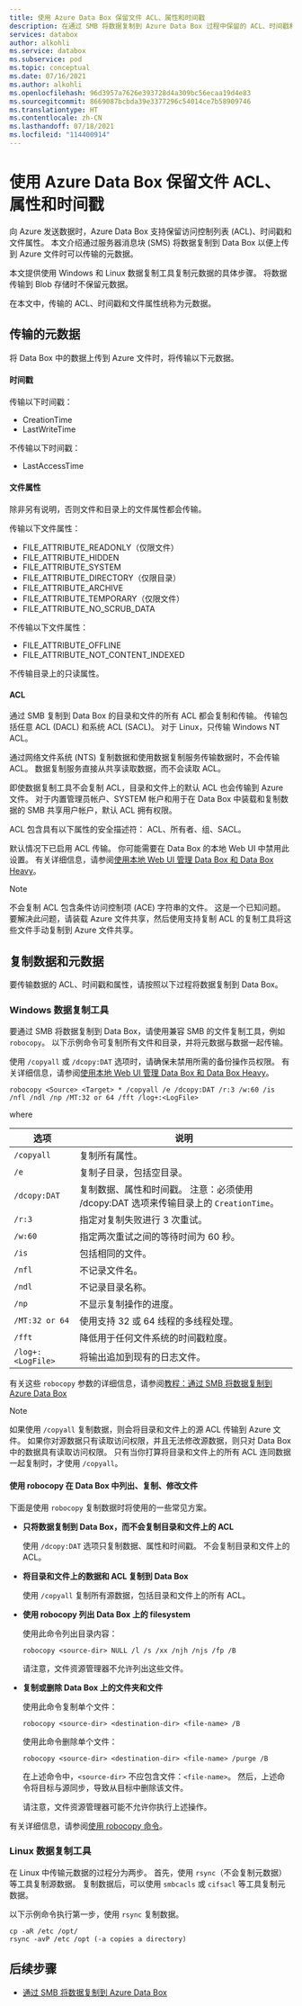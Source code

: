 ```yaml
---
title: 使用 Azure Data Box 保留文件 ACL、属性和时间戳
description: 在通过 SMB 将数据复制到 Azure Data Box 过程中保留的 ACL、时间戳和属性。 使用 Windows 和 Linux 数据复制工具复制元数据。
services: databox
author: alkohli
ms.service: databox
ms.subservice: pod
ms.topic: conceptual
ms.date: 07/16/2021
ms.author: alkohli
ms.openlocfilehash: 96d3957a7626e393728d4a309bc56ecaa19d4e83
ms.sourcegitcommit: 8669087bcbda39e3377296c54014ce7b58909746
ms.translationtype: HT
ms.contentlocale: zh-CN
ms.lasthandoff: 07/18/2021
ms.locfileid: "114400914"
---
```

# <a name="preserving-file-acls-attributes-and-timestamps-with-azure-data-box"></a>使用 Azure Data Box 保留文件 ACL、属性和时间戳

向 Azure 发送数据时，Azure Data Box 支持保留访问控制列表 (ACL)、时间戳和文件属性。 本文介绍通过服务器消息块 (SMS) 将数据复制到 Data Box 以便上传到 Azure 文件时可以传输的元数据。 

本文提供使用 Windows 和 Linux 数据复制工具复制元数据的具体步骤。 将数据传输到 Blob 存储时不保留元数据。

在本文中，传输的 ACL、时间戳和文件属性统称为元数据。

## <a name="transferred-metadata"></a>传输的元数据

将 Data Box 中的数据上传到 Azure 文件时，将传输以下元数据。

#### <a name="timestamps"></a>时间戳

传输以下时间戳：
- CreationTime
- LastWriteTime

不传输以下时间戳：
- LastAccessTime
  
#### <a name="file-attributes"></a>文件属性

除非另有说明，否则文件和目录上的文件属性都会传输。

传输以下文件属性：
- FILE_ATTRIBUTE_READONLY（仅限文件）
- FILE_ATTRIBUTE_HIDDEN
- FILE_ATTRIBUTE_SYSTEM
- FILE_ATTRIBUTE_DIRECTORY（仅限目录）
- FILE_ATTRIBUTE_ARCHIVE
- FILE_ATTRIBUTE_TEMPORARY（仅限文件）
- FILE_ATTRIBUTE_NO_SCRUB_DATA

不传输以下文件属性：
- FILE_ATTRIBUTE_OFFLINE
- FILE_ATTRIBUTE_NOT_CONTENT_INDEXED
  
不传输目录上的只读属性。

#### <a name="acls"></a>ACL

通过 SMB 复制到 Data Box 的目录和文件的所有 ACL 都会复制和传输。 传输包括任意 ACL (DACL) 和系统 ACL (SACL)。 对于 Linux，只传输 Windows NT ACL。

通过网络文件系统 (NTS) 复制数据和使用数据复制服务传输数据时，不会传输 ACL。 数据复制服务直接从共享读取数据，而不会读取 ACL。

即使数据复制工具不会复制 ACL，目录和文件上的默认 ACL 也会传输到 Azure 文件。 对于内置管理员帐户、SYSTEM 帐户和用于在 Data Box 中装载和复制数据的 SMB 共享用户帐户，默认 ACL 拥有权限。

ACL 包含具有以下属性的安全描述符： ACL、所有者、组、SACL。

默认情况下已启用 ACL 传输。 你可能需要在 Data Box 的本地 Web UI 中禁用此设置。 有关详细信息，请参阅[使用本地 Web UI 管理 Data Box 和 Data Box Heavy](./data-box-local-web-ui-admin.md)。

> [!NOTE]
> 不会复制 ACL 包含条件访问控制项 (ACE) 字符串的文件。 这是一个已知问题。 要解决此问题，请装载 Azure 文件共享，然后使用支持复制 ACL 的复制工具将这些文件手动复制到 Azure 文件共享。

## <a name="copying-data-and-metadata"></a>复制数据和元数据

要传输数据的 ACL、时间戳和属性，请按照以下过程将数据复制到 Data Box。 

### <a name="windows-data-copy-tool"></a>Windows 数据复制工具

要通过 SMB 将数据复制到 Data Box，请使用兼容 SMB 的文件复制工具，例如 `robocopy`。 以下示例命令可复制所有文件和目录，并将元数据与数据一起传输。

使用 `/copyall` 或 `/dcopy:DAT` 选项时，请确保未禁用所需的备份操作员权限。 有关详细信息，请参阅[使用本地 Web UI 管理 Data Box 和 Data Box Heavy](./data-box-local-web-ui-admin.md)。 

```console
robocopy <Source> <Target> * /copyall /e /dcopy:DAT /r:3 /w:60 /is /nfl /ndl /np /MT:32 or 64 /fft /log+:<LogFile>
```

where

|选项 |说明 |
|------------------- | ----- |
|`/copyall` |复制所有属性。|
|`/e`      |复制子目录，包括空目录。         |
|`/dcopy:DAT`  |复制数据、属性和时间戳。 注意：必须使用 /dcopy:DAT 选项来传输目录上的 `CreationTime`。 |
|`/r:3`    |指定对复制失败进行 3 次重试。         |
|`/w:60`   |指定两次重试之间的等待时间为 60 秒。         |
|`/is`     |包括相同的文件。         |
|`/nfl`    |不记录文件名。         |
|`/ndl`    |不记录目录名称。        |
|`/np`     |不显示复制操作的进度。         |
|`/MT:32 or 64`  |使用支持 32 或 64 线程的多线程处理。           |
|`/fft`    |降低用于任何文件系统的时间戳粒度。        |
|`/log+:<LogFile>`  |将输出追加到现有的日志文件。|

有关这些 `robocopy` 参数的详细信息，请参阅[教程：通过 SMB 将数据复制到 Azure Data Box](./data-box-deploy-copy-data.md)

> [!NOTE]
> 如果使用 `/copyall` 复制数据，则会将目录和文件上的源 ACL 传输到 Azure 文件。 如果你对源数据只有读取访问权限，并且无法修改源数据，则只对 Data Box 中的数据具有读取访问权限。 只有当你打算将目录和文件上的所有 ACL 连同数据一起复制时，才使用 `/copyall`。

#### <a name="use-robocopy-to-list-copy-modify-files-on-data-box"></a>使用 robocopy 在 Data Box 中列出、复制、修改文件

下面是使用 `robocopy` 复制数据时将使用的一些常见方案。

- **只将数据复制到 Data Box，而不会复制目录和文件上的 ACL**

    使用 `/dcopy:DAT` 选项只复制数据、属性和时间戳。 不会复制目录和文件上的 ACL。

- **将目录和文件上的数据和 ACL 复制到 Data Box**

    使用 `/copyall` 复制所有源数据，包括目录和文件上的所有 ACL。

- **使用 robocopy 列出 Data Box 上的 filesystem**

    使用此命令列出目录内容：

    `robocopy <source-dir> NULL /l /s /xx /njh /njs /fp /B`

    请注意，文件资源管理器不允许列出这些文件。
    
- **复制或删除 Data Box 上的文件夹和文件**

    使用此命令复制单个文件：

    `robocopy <source-dir> <destination-dir> <file-name> /B`

    使用此命令删除单个文件：

    `robocopy <source-dir> <destination-dir> <file-name> /purge /B`

    在上述命令中，`<source-dir>` 不应包含文件：`<file-name>`。 然后，上述命令将目标与源同步，导致从目标中删除该文件。

    请注意，文件资源管理器可能不允许你执行上述操作。

有关详细信息，请参阅[使用 robocopy 命令](/windows-server/administration/windows-commands/robocopy)。

### <a name="linux-data-copy-tool"></a>Linux 数据复制工具

在 Linux 中传输元数据的过程分为两步。 首先，使用 `rsync`（不会复制元数据）等工具复制源数据。 复制数据后，可以使用 `smbcacls` 或 `cifsacl` 等工具复制元数据。 

以下示例命令执行第一步，使用 `rsync` 复制数据。 

```console
cp -aR /etc /opt/ 
rsync -avP /etc /opt (-a copies a directory)
```

## <a name="next-steps"></a>后续步骤

- [通过 SMB 将数据复制到 Azure Data Box](./data-box-deploy-copy-data.md)
